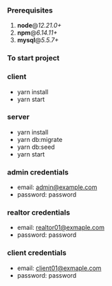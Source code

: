 ### Prerequisites

1. **node**@_12.21.0+_
2. **npm**@_6.14.11+_
3. **mysql**@_5.5.7+_

### To start project

### client

- yarn install
- yarn start

### server

- yarn install
- yarn db:migrate
- yarn db:seed
- yarn start

### admin credentials

- email: admin@example.com
- password: password

### realtor credentials

- email: realtor01@exmaple.com
- password: password

### client credentials

- email: client01@exmaple.com
- password: password
